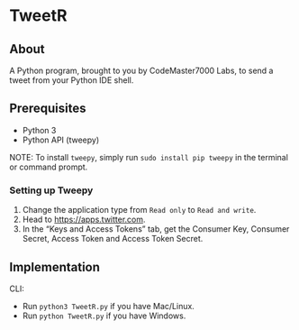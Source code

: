 # TweetR

## About

A Python program, brought to you by CodeMaster7000 Labs, to send a tweet from your Python IDE shell.

## Prerequisites

- Python 3
- Python API (tweepy)

NOTE: To install `tweepy`, simply run `sudo install pip tweepy` in the terminal or command prompt.

### Setting up Tweepy

1. Change the application type from `Read only` to `Read and write`.
2. Head to https://apps.twitter.com.
3. In the “Keys and Access Tokens” tab, get the Consumer Key, Consumer Secret, Access Token and Access Token Secret.


## Implementation

CLI:

- Run `python3 TweetR.py` if you have Mac/Linux.
- Run `python TweetR.py` if you have Windows.
